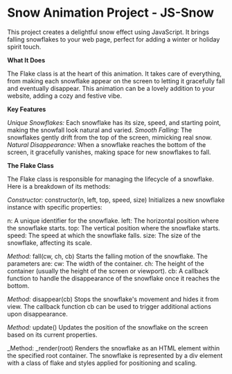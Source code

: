 # Snow Animation Project - JS-Snow

This project creates a delightful snow effect using JavaScript. It brings falling snowflakes to your web page, perfect for adding a winter or holiday spirit touch.

**What It Does**

The Flake class is at the heart of this animation. It takes care of everything, from making each snowflake appear on the screen to letting it gracefully fall and eventually disappear. This animation can be a lovely addition to your website, adding a cozy and festive vibe.

**Key Features**

_Unique Snowflakes:_ Each snowflake has its size, speed, and starting point, making the snowfall look natural and varied.
_Smooth Falling:_ The snowflakes gently drift from the top of the screen, mimicking real snow.
_Natural Disappearance:_ When a snowflake reaches the bottom of the screen, it gracefully vanishes, making space for new snowflakes to fall.

**The Flake Class**

The Flake class is responsible for managing the lifecycle of a snowflake. Here is a breakdown of its methods:

_Constructor:_ constructor(n, left, top, speed, size)
Initializes a new snowflake instance with specific properties:

n: A unique identifier for the snowflake.
left: The horizontal position where the snowflake starts.
top: The vertical position where the snowflake starts.
speed: The speed at which the snowflake falls.
size: The size of the snowflake, affecting its scale.

_Method:_ fall(cw, ch, cb)
Starts the falling motion of the snowflake. The parameters are:
cw: The width of the container.
ch: The height of the container (usually the height of the screen or viewport).
cb: A callback function to handle the disappearance of the snowflake once it reaches the bottom.

_Method:_ disappear(cb)
Stops the snowflake's movement and hides it from view. The callback function cb can be used to trigger additional actions upon disappearance.

_Method:_ update()
Updates the position of the snowflake on the screen based on its current properties.

_Method: _render(root)
Renders the snowflake as an HTML element within the specified root container. The snowflake is represented by a div element with a class of flake and styles applied for positioning and scaling.


 
